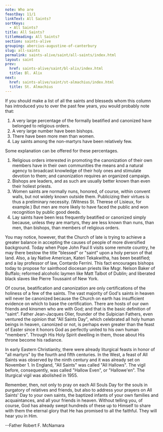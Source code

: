 ```yaml
---
note: Who are
feastDay: 11/1
linkText: All Saints?
sortKeys:
  - All Saints?
title: All Saints?
titleHeading: All Saints?
section: saints-alive
grouping: abercius-augustine-of-canterbury
slug: all-saints
permalink: saints-alive/saint/all-saints/index.html
layout: saint
prev:
  href: saints-alive/saint/bl-alix/index.html
  title: Bl. Alix
next:
  href: saints-alive/saint/st-almachius/index.html
  title: St. Almachius
---
```

If you should make a list of all the saints and blesseds whom this column has introduced you to over the past few years, you would probably note that:

1.  A very large percentage of the formally beatified and canonized have belonged to religious orders.
2.  A very large number have been bishops.
3.  There have been more men than women.
4.  Lay saints among the non-martyrs have been relatively few.

Some explanation can be offered for these percentages.

1.  Religious orders interested in promoting the canonization of their own members have in their own communities the means and a natural agency to broadcast knowledge of their holy ones and stimulate devotion to them; and canonization requires an organized campaign.
2.  Bishops are leaders, and as such are usually better known than even their holiest priests.
3.  Women saints are normally nuns, honored, of course, within convent walls, but not widely known outside them. Publicizing their virtues is thus a preliminary necessity. (Witness St. Therese of Lisieux, for example.) But men are more likely to have faced the public and won recognition by public good deeds.
4.  Lay saints have been less frequently beatified or canonized simply because, unless they are martyrs, they are less known than nuns, than men, than bishops, than members of religious orders.

You may notice, however, that the Church of late is trying to achieve a greater balance in accepting the causes of people of more diversified background. Today when Pope John Paul II visits some remote country, he may there bestow the title "blessed" or "saint" upon a holy person of that land. Also, a lay Native American, Kateri Tekakwitha, has been beatified; and a lay professor of law, Contardo Ferrini. This fact encourages bishops today to propose for sainthood diocesan priests like Msgr. Nelson Baker of Buffalo; reformed alcoholic laymen like Matt Talbot of Dublin; and liberated black slaves like Pierre Toussaint of New York.

Of course, beatification and canonization are only certifications of the holiness of a few of the saints. The vast majority of God's saints in heaven will never be canonized because the Church on earth has insufficient evidence on which to base the certification. There are hosts of our own friends and kinsmen who are with God; and that is the basic definition of "saint". Father Jean-Jacques Olier, founder of the Sulpician Fathers, even ventured the opinion that "All Saints Day", which celebrated all holy human beings in heaven, canonized or not, is perhaps even greater than the feast of Easter since it honors God as perfectly united to his own human "members". Through His Holy Spirit dwelling in them, those about His throne become his radiance.

In early Eastern Christianity, there were already liturgical feasts in honor of "all martyrs" by the fourth and fifth centuries. In the West, a feast of All Saints was observed by the ninth century and it was already set on November 1. In England, "All Saints" was called "All Hallows". The vigil before, consequently, was called "Hallow Even", or "Hallowe'en". The liturgical vigil was abolished in 1955.

Remember, then, not only to pray on each All Souls Day for the souls in purgatory of relatives and friends, but also to address your prayers on All Saints' Day to your own saints, the baptized infants of your own families and acquaintances, and all your friends in heaven. Without telling you, of course, God has already swept hundreds of these up to Himself to share with them the eternal glory that He has promised to all the faithful. They will hear you in Him.

\--Father Robert F. McNamara